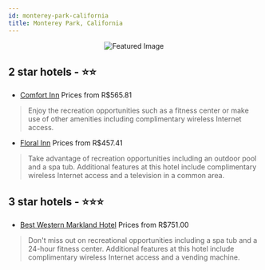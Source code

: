 ```yaml
---
id: monterey-park-california
title: Monterey Park, California
---
```


<center><img src="https://i.travelapi.com/hotels/2000000/1590000/1588400/1588304/50bd8f99_z.jpg" alt="Featured Image" /></center>


##  2 star hotels - ⭐️⭐️

-    [Comfort Inn](https://us.hurb.com/hotels/monterey-park/comfort-inn-JNP-JP030762?cmp=18055) Prices from R$565.81
   > Enjoy the recreation opportunities such as a fitness center or make use of other amenities including complimentary wireless Internet access.
-    [Floral Inn](https://us.hurb.com/hotels/monterey-park/floral-inn-JNP-JP162815?cmp=18055) Prices from R$457.41
   > Take advantage of recreation opportunities including an outdoor pool and a spa tub. Additional features at this hotel include complimentary wireless Internet access and a television in a common area.

##  3 star hotels - ⭐️⭐️⭐️

-    [Best Western Markland Hotel](https://us.hurb.com/hotels/monterey-park/best-western-markland-hotel-JNP-JP186641?cmp=18055) Prices from R$751.00
   > Don't miss out on recreational opportunities including a spa tub and a 24-hour fitness center. Additional features at this hotel include complimentary wireless Internet access and a vending machine.
